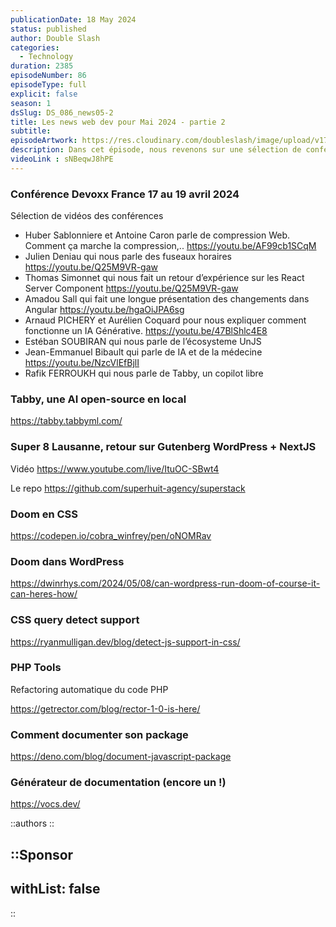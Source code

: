 ```yaml
---
publicationDate: 18 May 2024
status: published
author: Double Slash
categories:
  - Technology
duration: 2385
episodeNumber: 86
episodeType: full
explicit: false
season: 1
dsSlug: DS_086_news05-2
title: Les news web dev pour Mai 2024 - partie 2
subtitle: 
episodeArtwork: https://res.cloudinary.com/doubleslash/image/upload/v1715962149/episode/ART_86_sscbe2.png
description: Dans cet épisode, nous revenons sur une sélection de conférences en vidéo de l'évènement Devoxx France. Nous parlons également de Tabby, une IA pour coder open-source. D'un retour sur WordPress headless couplé à NextJS. Nous allons également jouer à Doom dans le navigateur. Et nous finirons par quelques outils de développement.
videoLink : sNBeqwJ8hPE
---
```


### Conférence Devoxx France 17 au 19 avril 2024

Sélection de vidéos des conférences

- Huber Sablonniere et Antoine Caron parle de compression Web. Comment ça marche la compression,..  https://youtu.be/AF99cb1SCqM
- Julien Deniau qui nous parle des fuseaux horaires https://youtu.be/Q25M9VR-gaw
- Thomas Simonnet qui nous fait un retour d’expérience sur les React Server Component https://youtu.be/Q25M9VR-gaw
- Amadou Sall qui fait une longue présentation des changements dans Angular https://youtu.be/hgaOiJPA6sg
- Arnaud PICHERY et Aurélien Coquard pour nous expliquer comment fonctionne un IA Générative. https://youtu.be/47BlShlc4E8
- Estéban SOUBIRAN qui nous parle de l’écosysteme UnJS
- Jean-Emmanuel Bibault qui parle de IA et de la médecine https://youtu.be/NzcVlEfBjlI
- Rafik FERROUKH qui nous parle de Tabby, un copilot libre

### Tabby, une AI open-source en local

https://tabby.tabbyml.com/

### Super 8 Lausanne, retour sur Gutenberg WordPress + NextJS

Vidéo https://www.youtube.com/live/ItuOC-SBwt4

Le repo https://github.com/superhuit-agency/superstack

### Doom en CSS

https://codepen.io/cobra_winfrey/pen/oNOMRav 

### Doom dans WordPress

https://dwinrhys.com/2024/05/08/can-wordpress-run-doom-of-course-it-can-heres-how/

### CSS query detect support

https://ryanmulligan.dev/blog/detect-js-support-in-css/

### PHP Tools

Refactoring automatique du code PHP

https://getrector.com/blog/rector-1-0-is-here/

### Comment documenter son package

https://deno.com/blog/document-javascript-package

### Générateur de documentation (encore un !)

https://vocs.dev/

::authors
::

::Sponsor
---
withList: false
---
::
